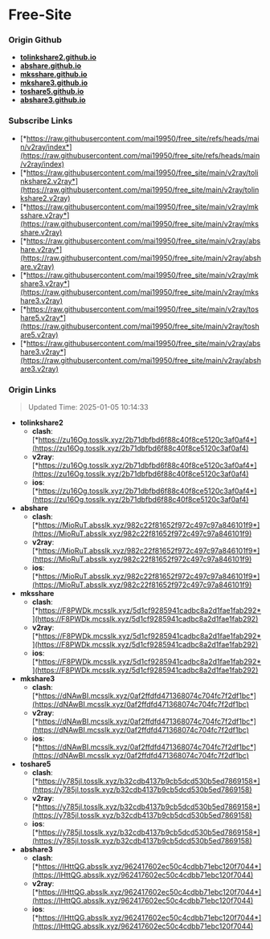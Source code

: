 # Free-Site

### Origin Github

- [**tolinkshare2.github.io**](https://github.com/tolinkshare2/tolinkshare2.github.io)
- [**abshare.github.io**](https://github.com/abshare/abshare.github.io)
- [**mksshare.github.io**](https://github.com/mksshare/mksshare.github.io)
- [**mkshare3.github.io**](https://github.com/mkshare3/mkshare3.github.io)
- [**toshare5.github.io**](https://github.com/toshare5/toshare5.github.io)
- [**abshare3.github.io**](https://github.com/abshare3/abshare3.github.io)

### Subscribe Links

- [*https://raw.githubusercontent.com/mai19950/free_site/refs/heads/main/v2ray/index*](https://raw.githubusercontent.com/mai19950/free_site/refs/heads/main/v2ray/index)
- [*https://raw.githubusercontent.com/mai19950/free_site/main/v2ray/tolinkshare2.v2ray*](https://raw.githubusercontent.com/mai19950/free_site/main/v2ray/tolinkshare2.v2ray)
- [*https://raw.githubusercontent.com/mai19950/free_site/main/v2ray/mksshare.v2ray*](https://raw.githubusercontent.com/mai19950/free_site/main/v2ray/mksshare.v2ray)
- [*https://raw.githubusercontent.com/mai19950/free_site/main/v2ray/abshare.v2ray*](https://raw.githubusercontent.com/mai19950/free_site/main/v2ray/abshare.v2ray)
- [*https://raw.githubusercontent.com/mai19950/free_site/main/v2ray/mkshare3.v2ray*](https://raw.githubusercontent.com/mai19950/free_site/main/v2ray/mkshare3.v2ray)
- [*https://raw.githubusercontent.com/mai19950/free_site/main/v2ray/toshare5.v2ray*](https://raw.githubusercontent.com/mai19950/free_site/main/v2ray/toshare5.v2ray)
- [*https://raw.githubusercontent.com/mai19950/free_site/main/v2ray/abshare3.v2ray*](https://raw.githubusercontent.com/mai19950/free_site/main/v2ray/abshare3.v2ray)

### Origin Links

> Updated Time: 2025-01-05 10:14:33

- **tolinkshare2**
  - **clash**: [*https://zu16Og.tosslk.xyz/2b71dbfbd6f88c40f8ce5120c3af0af4*](https://zu16Og.tosslk.xyz/2b71dbfbd6f88c40f8ce5120c3af0af4)
  - **v2ray**: [*https://zu16Og.tosslk.xyz/2b71dbfbd6f88c40f8ce5120c3af0af4*](https://zu16Og.tosslk.xyz/2b71dbfbd6f88c40f8ce5120c3af0af4)
  - **ios**: [*https://zu16Og.tosslk.xyz/2b71dbfbd6f88c40f8ce5120c3af0af4*](https://zu16Og.tosslk.xyz/2b71dbfbd6f88c40f8ce5120c3af0af4)
- **abshare**
  - **clash**: [*https://MioRuT.absslk.xyz/982c22f81652f972c497c97a846101f9*](https://MioRuT.absslk.xyz/982c22f81652f972c497c97a846101f9)
  - **v2ray**: [*https://MioRuT.absslk.xyz/982c22f81652f972c497c97a846101f9*](https://MioRuT.absslk.xyz/982c22f81652f972c497c97a846101f9)
  - **ios**: [*https://MioRuT.absslk.xyz/982c22f81652f972c497c97a846101f9*](https://MioRuT.absslk.xyz/982c22f81652f972c497c97a846101f9)
- **mksshare**
  - **clash**: [*https://F8PWDk.mcsslk.xyz/5d1cf9285941cadbc8a2d1fae1fab292*](https://F8PWDk.mcsslk.xyz/5d1cf9285941cadbc8a2d1fae1fab292)
  - **v2ray**: [*https://F8PWDk.mcsslk.xyz/5d1cf9285941cadbc8a2d1fae1fab292*](https://F8PWDk.mcsslk.xyz/5d1cf9285941cadbc8a2d1fae1fab292)
  - **ios**: [*https://F8PWDk.mcsslk.xyz/5d1cf9285941cadbc8a2d1fae1fab292*](https://F8PWDk.mcsslk.xyz/5d1cf9285941cadbc8a2d1fae1fab292)
- **mkshare3**
  - **clash**: [*https://dNAwBI.mcsslk.xyz/0af2ffdfd471368074c704fc7f2df1bc*](https://dNAwBI.mcsslk.xyz/0af2ffdfd471368074c704fc7f2df1bc)
  - **v2ray**: [*https://dNAwBI.mcsslk.xyz/0af2ffdfd471368074c704fc7f2df1bc*](https://dNAwBI.mcsslk.xyz/0af2ffdfd471368074c704fc7f2df1bc)
  - **ios**: [*https://dNAwBI.mcsslk.xyz/0af2ffdfd471368074c704fc7f2df1bc*](https://dNAwBI.mcsslk.xyz/0af2ffdfd471368074c704fc7f2df1bc)
- **toshare5**
  - **clash**: [*https://y785jl.tosslk.xyz/b32cdb4137b9cb5dcd530b5ed7869158*](https://y785jl.tosslk.xyz/b32cdb4137b9cb5dcd530b5ed7869158)
  - **v2ray**: [*https://y785jl.tosslk.xyz/b32cdb4137b9cb5dcd530b5ed7869158*](https://y785jl.tosslk.xyz/b32cdb4137b9cb5dcd530b5ed7869158)
  - **ios**: [*https://y785jl.tosslk.xyz/b32cdb4137b9cb5dcd530b5ed7869158*](https://y785jl.tosslk.xyz/b32cdb4137b9cb5dcd530b5ed7869158)
- **abshare3**
  - **clash**: [*https://IHttQG.absslk.xyz/962417602ec50c4cdbb71ebc120f7044*](https://IHttQG.absslk.xyz/962417602ec50c4cdbb71ebc120f7044)
  - **v2ray**: [*https://IHttQG.absslk.xyz/962417602ec50c4cdbb71ebc120f7044*](https://IHttQG.absslk.xyz/962417602ec50c4cdbb71ebc120f7044)
  - **ios**: [*https://IHttQG.absslk.xyz/962417602ec50c4cdbb71ebc120f7044*](https://IHttQG.absslk.xyz/962417602ec50c4cdbb71ebc120f7044)
